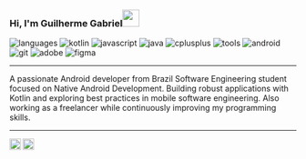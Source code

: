 ### Hi, I'm Guilherme Gabriel<img src="https://media.giphy.com/media/hvRJCLFzcasrR4ia7z/giphy.gif" width="30" >

![languages](https://img.shields.io/static/v1?label=&message=languages:&color=111&style=flat-square) ![kotlin](https://img.shields.io/static/v1?logo=kotlin&label=&message=kotlin&color=36465D&logoColor=AAA&style=flat-square) ![javascript](https://img.shields.io/static/v1?logo=javascript&label=&message=javascript&color=36465D&logoColor=AAA&style=flat-square) ![java](https://img.shields.io/static/v1?logo=java&label=&message=java&color=36465D&logoColor=AAA&style=flat-square) ![cplusplus](https://img.shields.io/static/v1?logo=cplusplus&label=&message=c++&color=36465D&logoColor=AAA&style=flat-square) 
![tools](https://img.shields.io/static/v1?label=&message=tools:&color=111&style=flat-square) ![android](https://img.shields.io/static/v1?logo=android&label=&message=android&color=36465D&logoColor=AAA&style=flat-square) ![git](https://img.shields.io/static/v1?logo=git&label=&message=git&color=36465D&logoColor=AAA&style=flat-square) ![adobe](https://img.shields.io/static/v1?logo=adobe&label=&message=adobe&color=36465D&logoColor=AAA&style=flat-square) ![figma](https://img.shields.io/static/v1?logo=figma&label=&message=figma&color=36465D&logoColor=AAA&style=flat-square)

----

A passionate Android developer from Brazil
Software Engineering student focused on Native Android Development. Building robust applications with Kotlin and exploring best practices in mobile software engineering.
Also working as a freelancer while continuously improving my programming skills.

----

<a href="https://linkedin.com/in/guilhermegabrielrc">
  <img align="left" alt="Guilherme's LinkedIn" width="20px" src="https://simpleicons.now.sh/inspire/495f7e" />
</a>
<a href="https://twitter.com/gabrcreates">
  <img align="left" alt="Guilherme's X" width="20px" src="https://simpleicons.now.sh/x/495f7e" />
</a>
